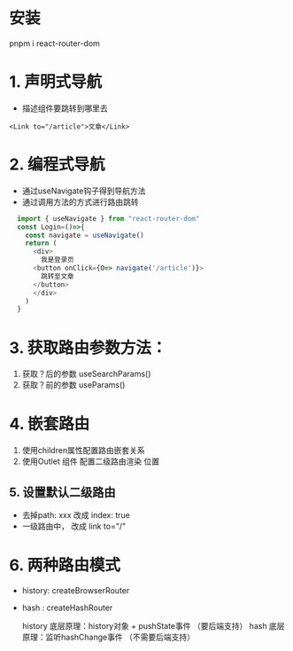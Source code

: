 # 安装
pnpm i react-router-dom


# 1. 声明式导航
- 描述组件要跳转到哪里去
```
<Link to="/article">文章</Link>

```

# 2. 编程式导航
- 通过useNavigate钩子得到导航方法
- 通过调用方法的方式进行路由跳转
```javascript
  import { useNavigate } from "react-router-dom"
  const Login=()=>{
    const navigate = useNavigate() 
    return (
      <div>
        我是登录页
      <button onClick={O=> navigate('/article')}>
        跳转至文章
      </button>
      </div>
    )
  }

```
# 3. 获取路由参数方法： 
1. 获取？后的参数 useSearchParams() 
2. 获取？前的参数 useParams()

# 4. 嵌套路由
  1. 使用children属性配置路由嵌套关系
  2. 使用Outlet 组件 配置二级路由渲染 位置

## 5. 设置默认二级路由
- 去掉path: xxx 改成 index: true
- 一级路由中， 改成 link to="/"

# 6. 两种路由模式
- history: createBrowserRouter
- hash : createHashRouter

  history  底层原理：history对象 + pushState事件 （要后端支持）
  hash     底层原理：监听hashChange事件       （不需要后端支持）